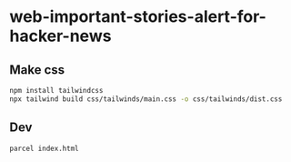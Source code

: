 # web-important-stories-alert-for-hacker-news

## Make css

```sh
npm install tailwindcss
npx tailwind build css/tailwinds/main.css -o css/tailwinds/dist.css
```

## Dev

```sh
parcel index.html
```

